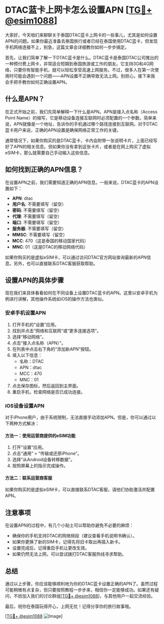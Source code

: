 # DTAC蓝卡上网卡怎么设置APN [[TG💪+ @esim1088](https://t.me/s/esim1088)]

大家好，今天咱们来聊聊关于泰国DTAC蓝卡上网卡的一些事儿，尤其是如何设置APN的问题。如果你最近准备去泰国旅行或者已经在泰国使用DTAC蓝卡，但发现手机网络连接不上，别急，这篇文章会详细教你如何一步步搞定。

首先，让我们简单了解一下DTAC蓝卡是什么。DTAC蓝卡是泰国DTAC公司推出的一种预付费上网卡，非常适合短期到泰国旅游或工作的朋友。它支持3G和4G网络，只要你有智能手机，就可以轻松享受高速上网服务。不过，很多人在第一次使用时可能会遇到一个问题——APN设置不正确导致无法上网。别担心，接下来我会手把手教你如何正确设置APN。

## 什么是APN？

在正式开始之前，我们先简单解释一下什么是APN。APN是接入点名称（Access Point Name）的缩写，它是移动设备连接互联网时必须配置的一个参数。简单来说，APN就像是一个地址，告诉你的手机通过哪个路径连接到互联网。对于DTAC蓝卡用户来说，正确的APN设置是确保网络正常工作的关键。

通常情况下，如果你购买的是DTAC蓝卡，卡内会附带一张说明卡片，上面已经写好了APN的相关信息。但如果你没有拿到这张卡片，或者是在网上购买了虚拟eSIM卡，那么就需要自己手动输入这些信息。

## 如何找到正确的APN信息？

在设置APN之前，我们需要知道正确的APN信息。一般来说，DTAC蓝卡的APN设置如下：

- **APN**: dtac
- **用户名**: 不需要填写（留空）
- **密码**: 不需要填写（留空）
- **代理**: 不需要填写（留空）
- **端口**: 不需要填写（留空）
- **服务器**: 不需要填写（留空）
- **MMSC**: 不需要填写（留空）
- **MCC**: 470（这是泰国的移动国家代码）
- **MNC**: 01（这是DTAC的移动网络代码）

如果你购买的是虚拟eSIM卡，可以通过访问DTAC官方网站查询最新的APN信息。另外，也可以直接联系DTAC客服获取帮助。

## 设置APN的具体步骤

现在我们来具体看看如何在不同设备上设置DTAC蓝卡的APN。这里以安卓手机为例进行讲解，其他操作系统如iOS的操作方法也类似。

### 安卓手机设置APN

1. 打开手机的“设置”应用。
2. 找到并点击“网络和互联网”或“更多连接选项”。
3. 选择“移动网络”。
4. 点击“接入点名称（APN）”。
5. 在列表中点击右下角的“添加新APN”按钮。
6. 填入以下信息：
   - 名称：DTAC
   - APN：dtac
   - MCC：470
   - MNC：01
7. 点击保存图标，然后返回到主界面。
8. 重启手机，检查网络是否已成功连接。

### iOS设备设置APN

对于iPhone用户，由于系统限制，无法直接手动添加APN。但是，你可以通过以下两种方式解决：

#### 方法一：使用运营商提供的eSIM功能
1. 打开“设置”应用。
2. 点击“通用” > “传输或还原iPhone”。
3. 选择“从Android设备转移数据”。
4. 按照屏幕上的指示完成操作。

#### 方法二：联系运营商客服
如果你购买的是虚拟eSIM卡，可以直接联系DTAC客服，请他们协助激活并配置APN。

## 注意事项

在设置APN的过程中，有几个小贴士可以帮助你避免不必要的麻烦：

- 确保你的手机支持DTAC的网络频段（建议查看手机说明书确认）。
- 如果你更换了新的SIM卡，记得先将旧卡取出再插入新卡。
- 设置完成后，记得重启手机让更改生效。
- 如果仍然无法上网，可以尝试拨打DTAC客服热线寻求帮助。

## 总结

通过以上步骤，你应该能够顺利地为你的DTAC蓝卡设置正确的APN了。虽然过程可能稍微有点复杂，但只要按照教程一步步来，相信你一定能够成功。如果还有疑问，不妨加入我们的讨论群组[[TG💪+ @esim1088](https://t.me/s/esim1088)]，与其他用户一起交流经验。

最后，祝你在泰国玩得开心，上网无忧！记得分享你的旅行故事哦。

[[TG💪+ @esim1088](https://t.me/s/esim1088) ![Image](https://i.postimg.cc/4NQfJmqS/Snipaste-2025-05-13-00-14-12.png)]